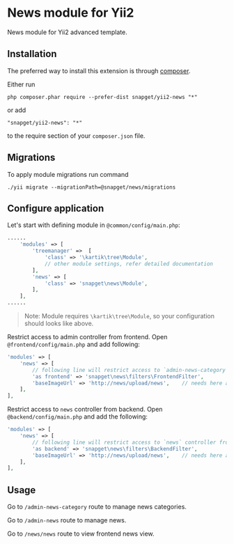 News module for Yii2
====================
News module for Yii2 advanced template.

Installation
------------

The preferred way to install this extension is through [composer](http://getcomposer.org/download/).

Either run

```
php composer.phar require --prefer-dist snapget/yii2-news "*"
```

or add

```
"snapget/yii2-news": "*"
```

to the require section of your `composer.json` file.


Migrations
----------

To apply module migrations run command

```
./yii migrate --migrationPath=@snapget/news/migrations
```

Configure application
---------------------

Let's start with defining module in `@common/config/main.php`:

```php
......
    'modules' => [
        'treemanager' =>  [
            'class' => '\kartik\tree\Module',
            // other module settings, refer detailed documentation
        ],
        'news' => [
            'class' => 'snapget\news\Module',
        ],
    ],
......
```

> Note: Module requires `\kartik\tree\Module`, so your configuration should looks like above.


Restrict access to admin controller from frontend. Open `@frontend/config/main.php` and add following:

```php
'modules' => [
    'news' => [
        // following line will restrict access to `admin-news-category` and `admin-news` controllers from frontend application
        'as frontend' => 'snapget\news\filters\FrontendFilter',
        'baseImageUrl' => 'http://news/upload/news',    // needs here absolute url
    ],
],
```

Restrict access to `news` controller from backend. 
Open `@backend/config/main.php` and add the following:

```php
'modules' => [
    'news' => [
        // following line will restrict access to `news` controller from frontend application
        'as backend' => 'snapget\news\filters\BackendFilter',
        'baseImageUrl' => 'http://news/upload/news',    // needs here absolute url
    ],
],
```

Usage
-----

Go to `/admin-news-category` route to manage news categories.

Go to `/admin-news` route to manage news.

Go to `/news/news` route to view frontend news view.
